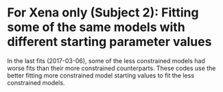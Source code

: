 For Xena only (Subject 2): Fitting some of the same models with different starting parameter values
========================

In the last fits (2017-03-06), some of the less constrained models had worse fits than their more constrained counterparts. These codes use the better fitting more constrained model starting values to fit the less constrained models.